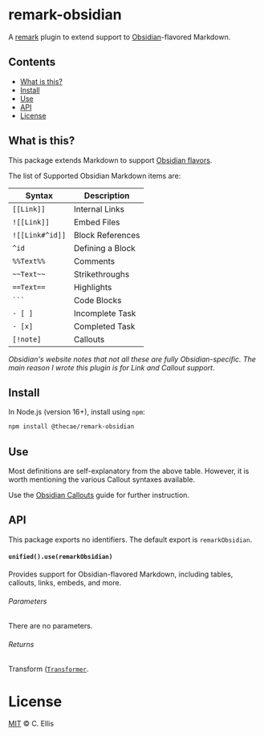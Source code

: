# remark-obsidian

A [remark](https://github.com/remarkjs/remark) plugin to extend support to [Obsidian](https://obsidian.md/)-flavored Markdown.

## Contents

- [What is this?](#what-is-this)
- [Install](#install)
- [Use](#use)
- [API](#api)
- [License](#license)

## What is this?

This package extends Markdown to support [Obsidian flavors](https://help.obsidian.md/Editing+and+formatting/Obsidian+Flavored+Markdown).

The list of Supported Obsidian Markdown items are:

| **Syntax**      | **Description**  |
| --------------- | ---------------- |
| `[[Link]]`      | Internal Links   |
| `![[Link]]`     | Embed Files      |
| `![[Link#^id]]` | Block References |
| `^id`           | Defining a Block |
| `%%Text%%`      | Comments         |
| `~~Text~~`      | Strikethroughs   |
| `==Text==`      | Highlights       |
| ` ``` `         | Code Blocks      |
| `- [ ]`         | Incomplete Task  |
| `- [x]`         | Completed Task   |
| `[!note]`       | Callouts         |

_Obsidian's website notes that not all these are fully Obsidian-specific. The main reason I wrote this plugin is for Link and Callout support_.

## Install

In Node.js (version 16+), install using `npm`:

```bash
npm install @thecae/remark-obsidian
```

## Use

Most definitions are self-explanatory from the above table. However, it is worth mentioning the various Callout syntaxes available.

Use the [Obsidian Callouts](https://help.obsidian.md/Editing+and+formatting/Callouts) guide for further instruction.

## API

This package exports no identifiers. The default export is `remarkObsidian`.

#### `unified().use(remarkObsidian)`

Provides support for Obsidian-flavored Markdown, including tables, callouts, links, embeds, and more.

###### Parameters

There are no parameters.

###### Returns

Transform ([`Transformer`](https://github.com/unifiedjs/unified#transformer).

# License

[MIT](LICENSE) &copy; C. Ellis
